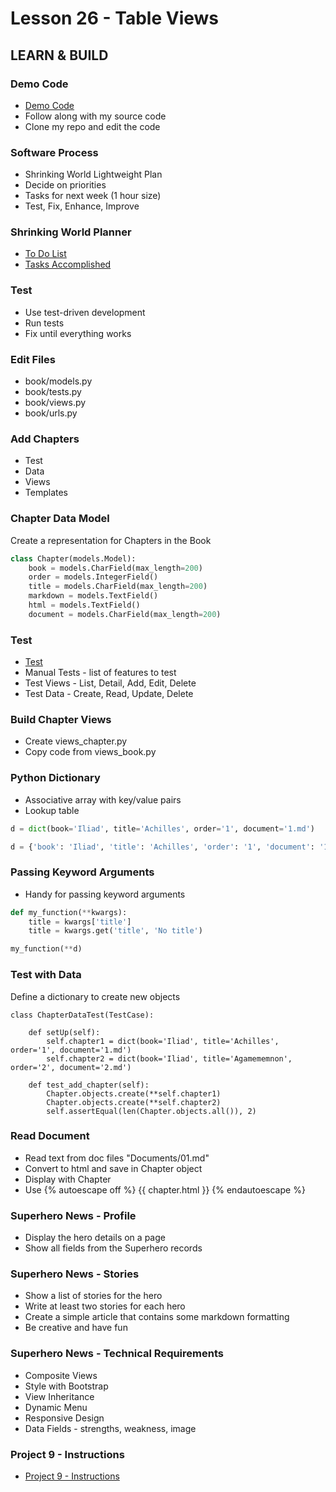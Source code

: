 # Lesson 26 - Table Views

## LEARN & BUILD  

### Demo Code
* [Demo Code](https://github.com/Mark-Seaman/BACS350/tree/main/week9)
* Follow along with my source code
* Clone my repo and edit the code


### Software Process
* Shrinking World Lightweight Plan
* Decide on priorities
* Tasks for next week (1 hour size)
* Test, Fix, Enhance, Improve


### Shrinking World Planner
* [To Do List](https://github.com/Mark-Seaman/BACS350/blog/main/week9/Documents/ToDo.md)
* [Tasks Accomplished](https://github.com/Mark-Seaman/BACS350/blog/main/week9/Documents/Done.md)


### Test
* Use test-driven development
* Run tests
* Fix until everything works


### Edit Files
* book/models.py
* book/tests.py
* book/views.py
* book/urls.py


### Add Chapters
* Test
* Data
* Views
* Templates


### Chapter Data Model
Create a representation for Chapters in the Book

```python
class Chapter(models.Model):
    book = models.CharField(max_length=200)
    order = models.IntegerField()
    title = models.CharField(max_length=200)
    markdown = models.TextField()
    html = models.TextField()
    document = models.CharField(max_length=200)
```


### Test 
* [Test](https://github.com/Mark-Seaman/BACS350/blog/main/week9/Documents/Test.md)
* Manual Tests - list of features to test
* Test Views - List, Detail, Add, Edit, Delete
* Test Data - Create, Read, Update, Delete


### Build Chapter Views
* Create views_chapter.py
* Copy code from views_book.py


### Python Dictionary
* Associative array with key/value pairs
* Lookup table

```python
d = dict(book='Iliad', title='Achilles', order='1', document='1.md')

d = {'book': 'Iliad', 'title': 'Achilles', 'order': '1', 'document': '1.md'}
```

### Passing Keyword Arguments
* Handy for passing keyword arguments

```python
def my_function(**kwargs):
    title = kwargs['title']
    title = kwargs.get('title', 'No title')

my_function(**d)
```


### Test with Data

Define a dictionary to create new objects

    class ChapterDataTest(TestCase):

        def setUp(self):
            self.chapter1 = dict(book='Iliad', title='Achilles', order='1', document='1.md')
            self.chapter2 = dict(book='Iliad', title='Agamememnon', order='2', document='2.md')

        def test_add_chapter(self):
            Chapter.objects.create(**self.chapter1)
            Chapter.objects.create(**self.chapter2)
            self.assertEqual(len(Chapter.objects.all()), 2)


### Read Document
* Read text from doc files "Documents/01.md"
* Convert to html and save in Chapter object
* Display with Chapter
* Use {% autoescape off %} {{ chapter.html }} {% endautoescape %}



### Superhero News - Profile
* Display the hero details on a page
* Show all fields from the Superhero records


### Superhero News - Stories
* Show a list of stories for the hero
* Write at least two stories for each hero
* Create a simple article that contains some markdown formatting
* Be creative and have fun


### Superhero News - Technical Requirements
* Composite Views
* Style with Bootstrap
* View Inheritance
* Dynamic Menu
* Responsive Design
* Data Fields - strengths, weakness, image


### Project 9 - Instructions
* [Project 9 - Instructions](/course/bacs350/project/09)



